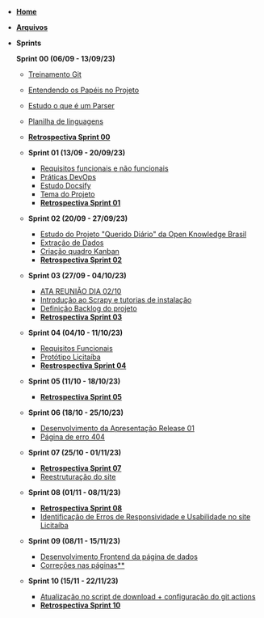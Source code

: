 <!-- docs/_sidebar.md -->


- [**Home**](./)

- [**Arquivos**](/arquivos/index.md "Arquivos")

- **Sprints**

  **Sprint 00 (06/09 - 13/09/23)**
    - [Treinamento Git](/sprints/sprint-00/treinamento-git.md "Sprint-00 - Treinamento Git")
    - [Entendendo os Papéis no Projeto](/sprints/sprint-00/entendendo-os-papeis-no-projeto.md "Sprint-00 - Entendendo os Papéis no Projeto")
    - [Estudo o que é um Parser](/sprints/sprint-00/estudo-o-que-e-um-parser.md "Sprint-00 - Estudo o que é um Parser")
    - [Planilha de linguagens](/sprints/sprint-00/planilha-de-linguagens.md "Sprint-00 - Planilha de linguagens")
    - [**Retrospectiva Sprint 00**](/sprints/sprint-00/retrospectiva-e-analise-sprint-00.md "Sprint-00 - Retrospectiva e análise")


  - **Sprint 01 (13/09 - 20/09/23)**
    - [Requisitos funcionais e não funcionais](/sprints/sprint-01/requisitos-funcionais-e-nao-funcionais.md "Sprint-01 - Requisitos funcionais e não funcionais")
    - [Práticas DevOps](/sprints/sprint-01/praticas-devops.md "Sprint-01 - Práticas DevOps")
    - [Estudo Docsify](/sprints/sprint-01/estudo-docsify.md "Sprint-01 - Estudo Docsify")
    - [Tema do Projeto](/sprints/sprint-01/tema-do-projeto.md "Sprint-01 - Tema do Projeto")
    - [**Retrospectiva Sprint 01**](/sprints/sprint-01/retrospectiva-e-analise-sprint-01.md "Sprint-01 - Retrospectiva e análise")

  - **Sprint 02 (20/09 - 27/09/23)**
    - [Estudo do Projeto "Querido Diário" da Open Knowledge Brasil](/sprints/sprint-02/estudo-sobre-o-projeto-querido-diario.md "Sprint-02 - Estudo do Projeto Querido Diário da Open Knowledge Brasil")
    - [Extração de Dados](/sprints/sprint-02/extracao-dados.md "Sprint-02 - Extração de Dados")
    - [Criação quadro Kanban](/sprints/sprint-02/quadro-kanban.md "Sprint-02 - Criação quadro Kanban")
    - [**Retrospectiva Sprint 02**](/sprints/sprint-02/retrospectiva-e-analise-sprint-02.md "Sprint-02 - Retrospectiva e análise")
  
  - **Sprint 03 (27/09 - 04/10/23)**
    - [ATA REUNIÃO DIA 02/10](/sprints/sprint-03/ata-02-10.md "Sprint-03 - ATA REUNIÃO DIA 02/10")
    - [Introdução ao Scrapy e tutorias de instalação](/sprints/sprint-03/scrapy-introducao-e-instalacao.md "Sprint-03 - Introdução ao Scrapy e tutorias de instalação")
    - [Definição Backlog do projeto](/sprints/sprint-03/definir-backlog-projeto.md "Sprint-03 - Definição Backlog do projeto")
    - [**Retrospectiva Sprint 03**](/sprints/sprint-03/retrospectiva-e-analise-sprint-03.md "Sprint-03 - Retrospectiva Sprint 03 - Maré de Profundidade")

  - **Sprint 04 (04/10 - 11/10/23)**
    - [Requisitos Funcionais](/sprints/sprint-04/requisitos.md "Sprint-04 - Requisitos Funcionais")
    - [Protótipo Licitaíba](/sprints/sprint-04/prototipo.md "Sprint-04 - Protótipo Licitaíba")
    - [**Restrospectiva Sprint 04**](/sprints/sprint-04/retrospectiva-e-analise-sprint-04.md "Sprint-04 - Retrospectiva Sprint 04")

  - **Sprint 05 (11/10 - 18/10/23)**
    - [**Retrospectiva Sprint 05**](/sprints/sprint-05/retrospectiva-e-analise-sprint-05.md "Sprint-05 - Retrospectiva Sprint 05")

  - **Sprint 06 (18/10 - 25/10/23)**
    - [Desenvolvimento da Apresentação Release 01](/sprints/sprint-06/apresentacao-release01.md "Sprint-06 - Desenvolvimento da Apresentação")
    - [Página de erro 404](/sprints/sprint-06/pagina-error.md "Sprint-06 - [add] Página de erro 404")  

  - **Sprint 07 (25/10 - 01/11/23)**
    - [**Retrospectiva Sprint 07**](/sprints/sprint-07/retrospectiva-e-analise-sprint-07.md "Sprint-07 - Retrospectiva Sprint 07")
    - [Reestruturação do site](/sprints/sprint-07/reestruturacao-site.md "Sprint-07 - Reestruturação do site")
    
  - **Sprint 08 (01/11 - 08/11/23)**
    - [**Retrospectiva Sprint 08**](/sprints/sprint-08/retrospectiva-e-analise-sprint-08.md "Sprint-08 - Retrospectiva Sprint 08")
    - [Identificação de Erros de Responsividade e Usabilidade no site Licitaíba](/sprints/sprint-08/identificacao-erros-site.md "Sprint-08 - Identificação de Erros de Responsividade e Usabilidade no site Licitaíba")

  - **Sprint 09 (08/11 - 15/11/23)**
    - [Desenvolvimento Frontend da página de dados](/sprints/sprint-09/paginas-dados-site.md "Sprint-09 - Desenvolvimento Frontend da página de dados")    
    - [Correções nas páginas**](/sprints/sprint-09/correcoes-paginas-equipe-sobre.md "Sprint-09 - Correções nas páginas")

  - **Sprint 10 (15/11 - 22/11/23)**
    - [Atualização no script de download + configuração do git actions](/sprints/sprint-10/atualizacao-script.md "Sprint-10 - Atualização no script de download + configuração do git actions")    
    - [**Retrospectiva Sprint 10**](/sprints/sprint-10/retrospectiva-e-analise-sprint-10.md "Sprint-10 - Retrospectiva Sprint 10")  
    
    
    
  
